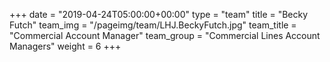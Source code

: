+++
date = "2019-04-24T05:00:00+00:00"
type = "team"
title = "Becky Futch"
team_img = "/pageimg/team/LHJ.BeckyFutch.jpg"
team_title = "Commercial Account Manager"
team_group = "Commercial Lines Account Managers"
weight = 6
+++